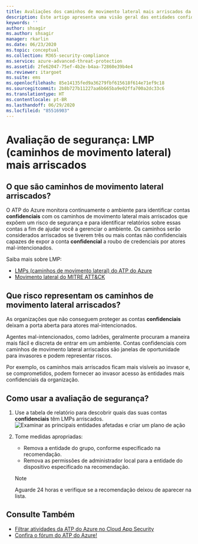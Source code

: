 ```yaml
---
title: Avaliações dos caminhos de movimento lateral mais arriscados da Proteção Avançada contra Ameaças do Azure
description: Este artigo apresenta uma visão geral das entidades confidenciais do ATP do Azure com o relatório de avaliação da postura de segurança de identidade dos caminhos de movimento lateral mais arriscados.
keywords: ''
author: shsagir
ms.author: shsagir
manager: rkarlin
ms.date: 06/23/2020
ms.topic: conceptual
ms.collection: M365-security-compliance
ms.service: azure-advanced-threat-protection
ms.assetid: 2fe62047-75ef-4b2e-b4aa-72860e39b4e4
ms.reviewer: itargoet
ms.suite: ems
ms.openlocfilehash: 85e14135fed9a36279fbf615618f614e71ef9c18
ms.sourcegitcommit: 2b8b727b11227aa6b665ba9e02ffa700a2dc33c6
ms.translationtype: HT
ms.contentlocale: pt-BR
ms.lasthandoff: 06/29/2020
ms.locfileid: "85516903"
---
```

# <a name="security-assessment-riskiest-lateral-movement-paths-lmp"></a>Avaliação de segurança: LMP (caminhos de movimento lateral) mais arriscados

## <a name="what-are-risky-lateral-movement-paths"></a>O que são caminhos de movimento lateral arriscados?

O ATP do Azure monitora continuamente o ambiente para identificar contas **confidenciais** com os caminhos de movimento lateral mais arriscados que expõem um risco de segurança e para identificar relatórios sobre essas contas a fim de ajudar você a gerenciar o ambiente. Os caminhos serão considerados arriscados se tiverem três ou mais contas não confidenciais capazes de expor a conta **confidencial** a roubo de credenciais por atores mal-intencionados.

Saiba mais sobre LMP:

- [LMPs (caminhos de movimento lateral) do ATP do Azure](use-case-lateral-movement-path.md)
- [Movimento lateral do MITRE ATT&CK](https://attack.mitre.org/tactics/TA0008/)

## <a name="what-risk-do-risky-lateral-movement-paths-pose"></a>Que risco representam os caminhos de movimento lateral arriscados?

As organizações que não conseguem proteger as contas **confidenciais** deixam a porta aberta para atores mal-intencionados.

Agentes mal-intencionados, como ladrões, geralmente procuram a maneira mais fácil e discreta de entrar em um ambiente. Contas confidenciais com caminhos de movimento lateral arriscados são janelas de oportunidade para invasores e podem representar riscos.

Por exemplo, os caminhos mais arriscados ficam mais visíveis ao invasor e, se comprometidos, podem fornecer ao invasor acesso às entidades mais confidenciais da organização.

## <a name="how-do-i-use-this-security-assessment"></a>Como usar a avaliação de segurança?

1. Use a tabela de relatório para descobrir quais das suas contas **confidenciais** têm LMPs arriscados.
    ![Examinar as principais entidades afetadas e criar um plano de ação](media/atp-cas-isp-riskiest-lmp-1.png)
1. Tome medidas apropriadas:
    - Remova a entidade do grupo, conforme especificado na recomendação.
    - Remova as permissões de administrador local para a entidade do dispositivo especificado na recomendação.

    > [!NOTE]
    > Aguarde 24 horas e verifique se a recomendação deixou de aparecer na lista.

## <a name="see-also"></a>Consulte Também

- [Filtrar atividades da ATP do Azure no Cloud App Security](atp-activities-filtering-mcas.md)
- [Confira o fórum do ATP do Azure!](https://aka.ms/azureatpcommunity)
